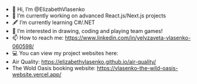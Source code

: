 - 👋 Hi, I’m @ElizabethVlasenko
- 🌱 I’m currently working on advanced React.js/Next.js projects
- 🖋️ I’m currently learning C#/.NET
- 👀 I’m interested in drawing, coding and playing team games!
- 📫 How to reach me: https://www.linkedin.com/in/yelyzaveta-vlasenko-060598/
- 💻 You can view my project websites here: 
- Air Quality: https://elizabethvlasenko.github.io/air-quality/
- The Wold Oasis booking website: https://vlasenko-the-wild-oasis-website.vercel.app/
<!---
ElizabethVlasenko/ElizabethVlasenko is a ✨ special ✨ repository because its `README.md` (this file) appears on your GitHub profile.
You can click the Preview link to take a look at your changes.
--->
